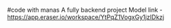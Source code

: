 #code with manas
A fully backend project 
Model link -https://app.eraser.io/workspace/YtPqZ1VogxGy1jzIDkzj